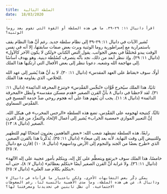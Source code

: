 ```yaml
---
title:  السلطة التالية
date:  18/03/2020
---
```


`اقرأ دانيال ١١: ٢٩-٣٩. ما هي هذه السلطة أو القوة التي تقوم بعد روما الوثنية؟`

تُشير الآيات في دانيال ١١: ٢٩-٣٩ إلى نظام سلطة جديد. رغم أنَّ هذا النظام يقف باستمرارية مع إمبراطورية روما الوثنية ويرث بعض صفات سابقتها، إلا أنه في نفس الوقت يبدو مُختلفًا في بعض الجوانب. يقول النص الكتابي «ولكن لا يكون الآخر كالأول» (دانيال ١١: ٢٩). وإذ ننظر أبعد من ذلك، نجد بأنَّه يتصرف كسُلطة دينية. وهو يهدف أساسًا إلى مهاجمة الله وشعبه. دعونا ننظر إلى بعض الأفعال التي ارتكبها هذا الملك.

أولًا، سوف «يغتاظ على العهد المقدس» (دانيال ١١: ٣٠). لا بد أنَّ هذا يُشير إلى عهد الله للخلاص، الذي يقاومه هذا الملك.

ثانيًا، هذا الملك سيُخرج قُوَّات «تُنجِّس المَقْدِس» «وتنزع المحرقة الدائمة» (دانيال ١١: ٣١). لقد لاحظنا في دانيال ٨ بأنَّ القرن الصغير «هدم مسكن مقدسه» وأبطل «المحرقة الدائمة» (دانيال ٨: ١١). يجب أن يُفهم هذا على أنه هجوم روحي ضدَّ خدمة المسيح في المَقْدِس السماوي.

ثالثًا، كنتيجة لهجومه على المَقْدِس، تضع هذه السلطة «الرجس المخرب» في هيكل الله. إنَّ التعبير الموازي «معصية الخراب» يُشير إلى أعمال الإلحاد والتمرُّد من قِبل القرن الصغير (دانيال ٨: ١٣).

رابعًا، هذه السلطة تضطهد شعب الله: «بعض الفاهمين يعثرون امتحانًا لهم للتطهير وللتبييض إلى وقت النهاية. لأنه بعد إلى ميعاد» (دانيال ١١: ٣٥). يُذكِّرنا هذا بالقرن الصغير، الذي «طرح بعضًا من الجند والنجوم إلى الأرض وداسهم» (دانيال ٨: ١٠) (قارن مع دانيال ٧: ٢٥).

خامسًا، هذا الملك سوف «يرتفع ويتعظَّم على كل إله، ويتكلم بأمور عجيبة على إله الآلهة» (دانيال ١١: ٣٦). ولا غرابة أنَّ القرن الصغير أيضًا «يتكلم بعظائم» (دانيال ٧: ٨)، حتى أنه «يتكلم بكلام ضد العلي» (دانيال ٧: ٢٥).

`يمكن ذِكْر بعض التشابهات الأخرى، ولكن باعتبار ما قرأناه في دانيال ٧ ودانيال ٨، مَن هي هذه السلطة، وما مدى الأهمية بالنسبة لنا، رغم الضغوطات الاجتماعية، أن نظل ثابتين في تحديدنا ومعرفتنا لها؟`
